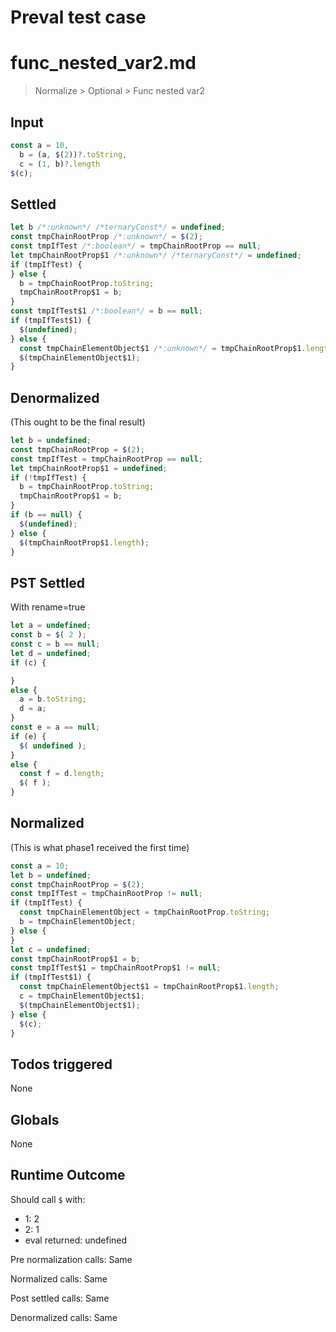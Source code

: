 # Preval test case

# func_nested_var2.md

> Normalize > Optional > Func nested var2

## Input

`````js filename=intro
const a = 10,
  b = (a, $(2))?.toString,
  c = (1, b)?.length
$(c);
`````


## Settled


`````js filename=intro
let b /*:unknown*/ /*ternaryConst*/ = undefined;
const tmpChainRootProp /*:unknown*/ = $(2);
const tmpIfTest /*:boolean*/ = tmpChainRootProp == null;
let tmpChainRootProp$1 /*:unknown*/ /*ternaryConst*/ = undefined;
if (tmpIfTest) {
} else {
  b = tmpChainRootProp.toString;
  tmpChainRootProp$1 = b;
}
const tmpIfTest$1 /*:boolean*/ = b == null;
if (tmpIfTest$1) {
  $(undefined);
} else {
  const tmpChainElementObject$1 /*:unknown*/ = tmpChainRootProp$1.length;
  $(tmpChainElementObject$1);
}
`````


## Denormalized
(This ought to be the final result)

`````js filename=intro
let b = undefined;
const tmpChainRootProp = $(2);
const tmpIfTest = tmpChainRootProp == null;
let tmpChainRootProp$1 = undefined;
if (!tmpIfTest) {
  b = tmpChainRootProp.toString;
  tmpChainRootProp$1 = b;
}
if (b == null) {
  $(undefined);
} else {
  $(tmpChainRootProp$1.length);
}
`````


## PST Settled
With rename=true

`````js filename=intro
let a = undefined;
const b = $( 2 );
const c = b == null;
let d = undefined;
if (c) {

}
else {
  a = b.toString;
  d = a;
}
const e = a == null;
if (e) {
  $( undefined );
}
else {
  const f = d.length;
  $( f );
}
`````


## Normalized
(This is what phase1 received the first time)

`````js filename=intro
const a = 10;
let b = undefined;
const tmpChainRootProp = $(2);
const tmpIfTest = tmpChainRootProp != null;
if (tmpIfTest) {
  const tmpChainElementObject = tmpChainRootProp.toString;
  b = tmpChainElementObject;
} else {
}
let c = undefined;
const tmpChainRootProp$1 = b;
const tmpIfTest$1 = tmpChainRootProp$1 != null;
if (tmpIfTest$1) {
  const tmpChainElementObject$1 = tmpChainRootProp$1.length;
  c = tmpChainElementObject$1;
  $(tmpChainElementObject$1);
} else {
  $(c);
}
`````


## Todos triggered


None


## Globals


None


## Runtime Outcome


Should call `$` with:
 - 1: 2
 - 2: 1
 - eval returned: undefined

Pre normalization calls: Same

Normalized calls: Same

Post settled calls: Same

Denormalized calls: Same
